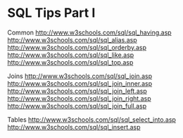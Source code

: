 # SQL Tips Part I

Common
http://www.w3schools.com/sql/sql_having.asp
http://www.w3schools.com/sql/sql_alias.asp
http://www.w3schools.com/sql/sql_orderby.asp
http://www.w3schools.com/sql/sql_like.asp
http://www.w3schools.com/sql/sql_top.asp

Joins
http://www.w3schools.com/sql/sql_join.asp
http://www.w3schools.com/sql/sql_join_inner.asp
http://www.w3schools.com/sql/sql_join_left.asp
http://www.w3schools.com/sql/sql_join_right.asp
http://www.w3schools.com/sql/sql_join_full.asp

Tables
http://www.w3schools.com/sql/sql_select_into.asp
http://www.w3schools.com/sql/sql_insert.asp
